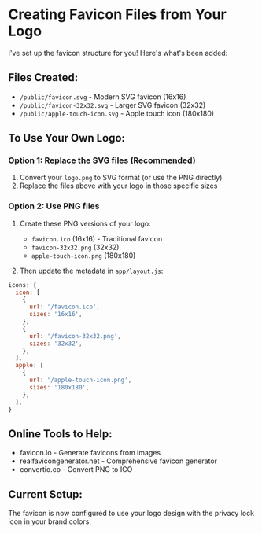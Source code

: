 # Creating Favicon Files from Your Logo

I've set up the favicon structure for you! Here's what's been added:

## Files Created:
- `/public/favicon.svg` - Modern SVG favicon (16x16)
- `/public/favicon-32x32.svg` - Larger SVG favicon (32x32) 
- `/public/apple-touch-icon.svg` - Apple touch icon (180x180)

## To Use Your Own Logo:

### Option 1: Replace the SVG files (Recommended)
1. Convert your `logo.png` to SVG format (or use the PNG directly)
2. Replace the files above with your logo in those specific sizes

### Option 2: Use PNG files
1. Create these PNG versions of your logo:
   - `favicon.ico` (16x16) - Traditional favicon
   - `favicon-32x32.png` (32x32)
   - `apple-touch-icon.png` (180x180)

2. Then update the metadata in `app/layout.js`:

```javascript
icons: {
  icon: [
    {
      url: '/favicon.ico',
      sizes: '16x16',
    },
    {
      url: '/favicon-32x32.png',
      sizes: '32x32',
    },
  ],
  apple: [
    {
      url: '/apple-touch-icon.png',
      sizes: '180x180',
    },
  ],
}
```

## Online Tools to Help:
- favicon.io - Generate favicons from images
- realfavicongenerator.net - Comprehensive favicon generator
- convertio.co - Convert PNG to ICO

## Current Setup:
The favicon is now configured to use your logo design with the privacy lock icon in your brand colors.
